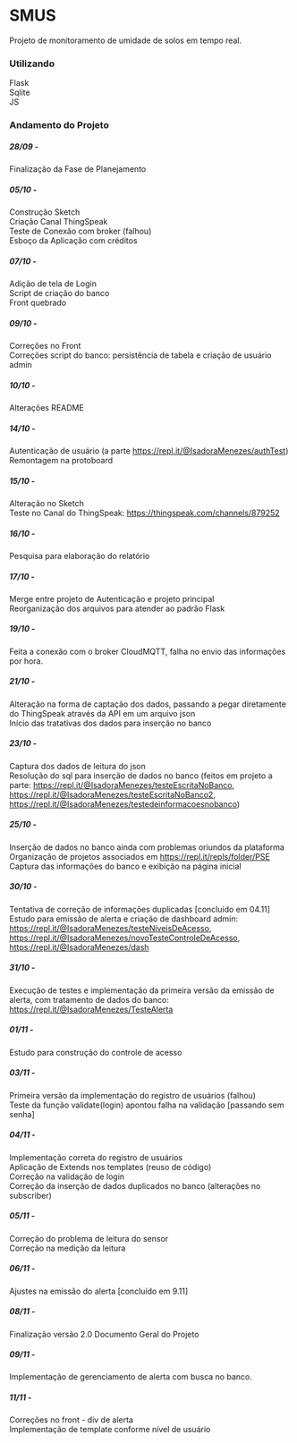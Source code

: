 # SMUS
Projeto de monitoramento de umidade de solos em tempo real.
### Utilizando
Flask\
Sqlite\
JS
### Andamento do Projeto
##### 28/09 - 
Finalização da Fase de Planejamento
##### 05/10 - 
Construção Sketch\
Criação Canal ThingSpeak\
Teste de Conexão com broker (falhou)\
Esboço da Aplicação com créditos
##### 07/10 - 
Adição de tela de Login\
Script de criação do banco\
Front quebrado
##### 09/10 - 
Correções no Front\
Correções script do banco: persistência de tabela e criação de usuário admin
##### 10/10 -
Alterações README
##### 14/10 -
Autenticação de usuário (a parte https://repl.it/@IsadoraMenezes/authTest)
Remontagem na protoboard
##### 15/10 -
Alteração no Sketch\
Teste no Canal do ThingSpeak: https://thingspeak.com/channels/879252
##### 16/10 -
Pesquisa para elaboração do relatório 
##### 17/10 -
Merge entre projeto de Autenticação e projeto principal\
Reorganização dos arquivos para atender ao padrão Flask
##### 19/10 -
Feita a conexão com o broker CloudMQTT, falha no envio das informações por hora.
##### 21/10 -
Alteração na forma de captação dos dados, passando a pegar diretamente do ThingSpeak através da API em um arquivo json\
Início das tratativas dos dados para inserção no banco
##### 23/10 -
Captura dos dados de leitura do json\
Resolução do sql para inserção de dados no banco (feitos em projeto a parte: https://repl.it/@IsadoraMenezes/testeEscritaNoBanco, https://repl.it/@IsadoraMenezes/testeEscritaNoBanco2, https://repl.it/@IsadoraMenezes/testedeinformacoesnobanco)
##### 25/10 -
Inserção de dados no banco ainda com problemas oriundos da plataforma\
Organização de projetos associados em https://repl.it/repls/folder/PSE \
Captura das informações do banco e exibição na página inicial
##### 30/10 -
Tentativa de correção de informações duplicadas [concluído em 04.11] \
Estudo para emissão de alerta e criação de dashboard admin: https://repl.it/@IsadoraMenezes/testeNiveisDeAcesso, https://repl.it/@IsadoraMenezes/novoTesteControleDeAcesso, https://repl.it/@IsadoraMenezes/dash
##### 31/10 -
Execução de testes e implementação da primeira versão da emissão de alerta, com tratamento de dados do banco: https://repl.it/@IsadoraMenezes/TesteAlerta
##### 01/11 - 
Estudo para construção do controle de acesso
##### 03/11 - 
Primeira versão da implementação do registro de usuários (falhou) \
Teste da função validate(login) apontou falha na validação [passando sem senha]
##### 04/11 -
Implementação correta do registro de usuários \
Aplicação de Extends nos templates (reuso de código) \
Correção na validação de login \
Correção da inserção de dados duplicados no banco (alterações no subscriber)
##### 05/11 -
Correção do problema de leitura do sensor \
Correção na medição da leitura
##### 06/11 -
Ajustes na emissão do alerta [concluído em 9.11]
##### 08/11 -
Finalização versão 2.0 Documento Geral do Projeto
##### 09/11 - 
Implementação de gerenciamento de alerta com busca no banco.
##### 11/11 - 
Correções no front - div de alerta \
Implementação de template conforme nível de usuário
